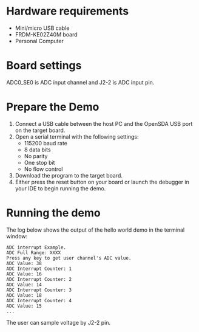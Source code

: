 Hardware requirements
=====================
- Mini/micro USB cable
- FRDM-KE02Z40M board
- Personal Computer

Board settings
============
ADC0_SE0 is ADC input channel and J2-2 is ADC input pin.

Prepare the Demo
===============
1.  Connect a USB cable between the host PC and the OpenSDA USB port on the target board.
2.  Open a serial terminal with the following settings:
    - 115200 baud rate
    - 8 data bits
    - No parity
    - One stop bit
    - No flow control
3.  Download the program to the target board.
4.  Either press the reset button on your board or launch the debugger in your IDE to begin running the demo.

Running the demo
================
The log below shows the output of the hello world demo in the terminal window:
~~~~~~~~~~~~~~~~~~~~~~~~~~~~~~~~~~~
ADC interrupt Example.
ADC Full Range: XXXX
Press any key to get user channel's ADC value.
ADC Value: 38
ADC Interrupt Counter: 1
ADC Value: 16
ADC Interrupt Counter: 2
ADC Value: 14
ADC Interrupt Counter: 3
ADC Value: 18
ADC Interrupt Counter: 4
ADC Value: 15
...
~~~~~~~~~~~~~~~~~~~~~~~~~~~~~~~~~~~
The user can sample voltage by J2-2 pin.